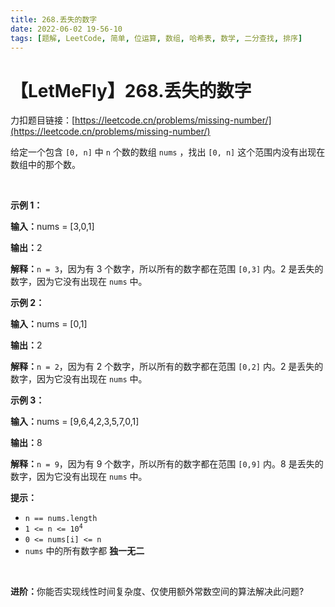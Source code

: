 ```yaml
---
title: 268.丢失的数字
date: 2022-06-02 19-56-10
tags: [题解, LeetCode, 简单, 位运算, 数组, 哈希表, 数学, 二分查找, 排序]
---
```


# 【LetMeFly】268.丢失的数字

力扣题目链接：[https://leetcode.cn/problems/missing-number/](https://leetcode.cn/problems/missing-number/)

<p>给定一个包含 <code>[0, n]</code>&nbsp;中&nbsp;<code>n</code>&nbsp;个数的数组 <code>nums</code> ，找出 <code>[0, n]</code> 这个范围内没有出现在数组中的那个数。</p>

<ul>
</ul>

<p>&nbsp;</p>

<p><strong>示例 1：</strong></p>

<div class="example-block">
<p><strong>输入：</strong>nums = [3,0,1]</p>

<p><strong>输出：</strong>2</p>

<p><b>解释：</b><code>n = 3</code>，因为有 3 个数字，所以所有的数字都在范围 <code>[0,3]</code> 内。2 是丢失的数字，因为它没有出现在 <code>nums</code> 中。</p>
</div>

<p><strong>示例 2：</strong></p>

<div class="example-block">
<p><strong>输入：</strong>nums = [0,1]</p>

<p><strong>输出：</strong>2</p>

<p><b>解释：</b><code>n = 2</code>，因为有 2 个数字，所以所有的数字都在范围 <code>[0,2]</code> 内。2 是丢失的数字，因为它没有出现在 <code>nums</code> 中。</p>
</div>

<p><strong>示例 3：</strong></p>

<div class="example-block">
<p><strong>输入：</strong>nums = [9,6,4,2,3,5,7,0,1]</p>

<p><strong>输出：</strong>8</p>

<p><b>解释：</b><code>n = 9</code>，因为有 9 个数字，所以所有的数字都在范围 <code>[0,9]</code> 内。8 是丢失的数字，因为它没有出现在 <code>nums</code> 中。</p>
</div>

<p><strong>提示：</strong></p>

<ul>
	<li><code>n == nums.length</code></li>
	<li><code>1 &lt;= n &lt;= 10<sup>4</sup></code></li>
	<li><code>0 &lt;= nums[i] &lt;= n</code></li>
	<li><code>nums</code> 中的所有数字都 <strong>独一无二</strong></li>
</ul>

<p>&nbsp;</p>

<p><strong>进阶：</strong>你能否实现线性时间复杂度、仅使用额外常数空间的算法解决此问题?</p>


    